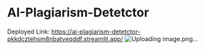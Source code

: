 # AI-Plagiarism-Detetctor
Deployed Link: https://ai-plagiarism-detetctor-pkkdcztehsm8nbatveqddf.streamlit.app/
![Uploading image.png…]()
